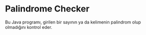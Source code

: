 # Palindrome Checker

Bu Java programı, girilen bir sayının ya da kelimenin palindrom olup olmadığını kontrol eder.
